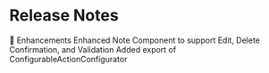 # Release Notes
💪 Enhancements
Enhanced Note Component to support Edit, Delete Confirmation, and Validation
Added export of ConfigurableActionConfigurator
